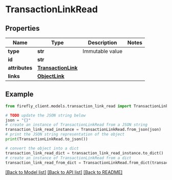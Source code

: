 # TransactionLinkRead


## Properties

Name | Type | Description | Notes
------------ | ------------- | ------------- | -------------
**type** | **str** | Immutable value | 
**id** | **str** |  | 
**attributes** | [**TransactionLink**](TransactionLink.md) |  | 
**links** | [**ObjectLink**](ObjectLink.md) |  | 

## Example

```python
from firefly_client.models.transaction_link_read import TransactionLinkRead

# TODO update the JSON string below
json = "{}"
# create an instance of TransactionLinkRead from a JSON string
transaction_link_read_instance = TransactionLinkRead.from_json(json)
# print the JSON string representation of the object
print(TransactionLinkRead.to_json())

# convert the object into a dict
transaction_link_read_dict = transaction_link_read_instance.to_dict()
# create an instance of TransactionLinkRead from a dict
transaction_link_read_from_dict = TransactionLinkRead.from_dict(transaction_link_read_dict)
```
[[Back to Model list]](../README.md#documentation-for-models) [[Back to API list]](../README.md#documentation-for-api-endpoints) [[Back to README]](../README.md)


